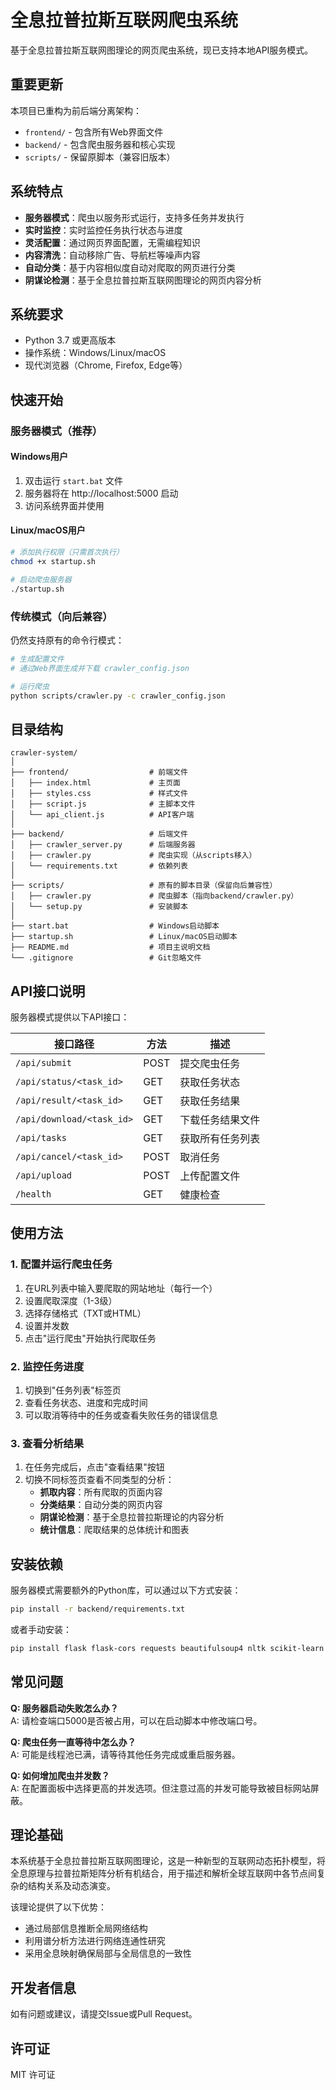 # 全息拉普拉斯互联网爬虫系统

基于全息拉普拉斯互联网图理论的网页爬虫系统，现已支持本地API服务模式。

## 重要更新

本项目已重构为前后端分离架构：
- `frontend/` - 包含所有Web界面文件
- `backend/` - 包含爬虫服务器和核心实现
- `scripts/` - 保留原脚本（兼容旧版本）

## 系统特点

- **服务器模式**：爬虫以服务形式运行，支持多任务并发执行
- **实时监控**：实时监控任务执行状态与进度
- **灵活配置**：通过网页界面配置，无需编程知识
- **内容清洗**：自动移除广告、导航栏等噪声内容
- **自动分类**：基于内容相似度自动对爬取的网页进行分类
- **阴谋论检测**：基于全息拉普拉斯互联网图理论的网页内容分析

## 系统要求

- Python 3.7 或更高版本
- 操作系统：Windows/Linux/macOS
- 现代浏览器（Chrome, Firefox, Edge等）

## 快速开始

### 服务器模式（推荐）

#### Windows用户
1. 双击运行 `start.bat` 文件
2. 服务器将在 http://localhost:5000 启动
3. 访问系统界面并使用

#### Linux/macOS用户
```bash
# 添加执行权限（只需首次执行）
chmod +x startup.sh

# 启动爬虫服务器
./startup.sh
```

### 传统模式（向后兼容）

仍然支持原有的命令行模式：

```bash
# 生成配置文件
# 通过Web界面生成并下载 crawler_config.json

# 运行爬虫
python scripts/crawler.py -c crawler_config.json
```

## 目录结构

```
crawler-system/
│
├── frontend/                  # 前端文件
│   ├── index.html             # 主页面
│   ├── styles.css             # 样式文件
│   ├── script.js              # 主脚本文件
│   └── api_client.js          # API客户端
│
├── backend/                   # 后端文件
│   ├── crawler_server.py      # 后端服务器
│   ├── crawler.py             # 爬虫实现（从scripts移入）
│   └── requirements.txt       # 依赖列表
│
├── scripts/                   # 原有的脚本目录（保留向后兼容性）
│   ├── crawler.py             # 爬虫脚本（指向backend/crawler.py）
│   └── setup.py               # 安装脚本
│
├── start.bat                  # Windows启动脚本
├── startup.sh                 # Linux/macOS启动脚本
├── README.md                  # 项目主说明文档
└── .gitignore                 # Git忽略文件
```

## API接口说明

服务器模式提供以下API接口：

| 接口路径 | 方法 | 描述 |
|---------|------|------|
| `/api/submit` | POST | 提交爬虫任务 |
| `/api/status/<task_id>` | GET | 获取任务状态 |
| `/api/result/<task_id>` | GET | 获取任务结果 |
| `/api/download/<task_id>` | GET | 下载任务结果文件 |
| `/api/tasks` | GET | 获取所有任务列表 |
| `/api/cancel/<task_id>` | POST | 取消任务 |
| `/api/upload` | POST | 上传配置文件 |
| `/health` | GET | 健康检查 |

## 使用方法

### 1. 配置并运行爬虫任务

1. 在URL列表中输入要爬取的网站地址（每行一个）
2. 设置爬取深度（1-3级）
3. 选择存储格式（TXT或HTML）
4. 设置并发数
5. 点击"运行爬虫"开始执行爬取任务

### 2. 监控任务进度

1. 切换到"任务列表"标签页
2. 查看任务状态、进度和完成时间
3. 可以取消等待中的任务或查看失败任务的错误信息

### 3. 查看分析结果

1. 在任务完成后，点击"查看结果"按钮
2. 切换不同标签页查看不同类型的分析：
   - **抓取内容**：所有爬取的页面内容
   - **分类结果**：自动分类的网页内容
   - **阴谋论检测**：基于全息拉普拉斯理论的内容分析
   - **统计信息**：爬取结果的总体统计和图表

## 安装依赖

服务器模式需要额外的Python库，可以通过以下方式安装：

```bash
pip install -r backend/requirements.txt
```

或者手动安装：

```bash
pip install flask flask-cors requests beautifulsoup4 nltk scikit-learn
```

## 常见问题

**Q: 服务器启动失败怎么办？**  
A: 请检查端口5000是否被占用，可以在启动脚本中修改端口号。

**Q: 爬虫任务一直等待中怎么办？**  
A: 可能是线程池已满，请等待其他任务完成或重启服务器。

**Q: 如何增加爬虫并发数？**  
A: 在配置面板中选择更高的并发选项。但注意过高的并发可能导致被目标网站屏蔽。

## 理论基础

本系统基于全息拉普拉斯互联网图理论，这是一种新型的互联网动态拓扑模型，将全息原理与拉普拉斯矩阵分析有机结合，用于描述和解析全球互联网中各节点间复杂的结构关系及动态演变。

该理论提供了以下优势：
- 通过局部信息推断全局网络结构
- 利用谱分析方法进行网络连通性研究
- 采用全息映射确保局部与全局信息的一致性

## 开发者信息

如有问题或建议，请提交Issue或Pull Request。

## 许可证

MIT 许可证
